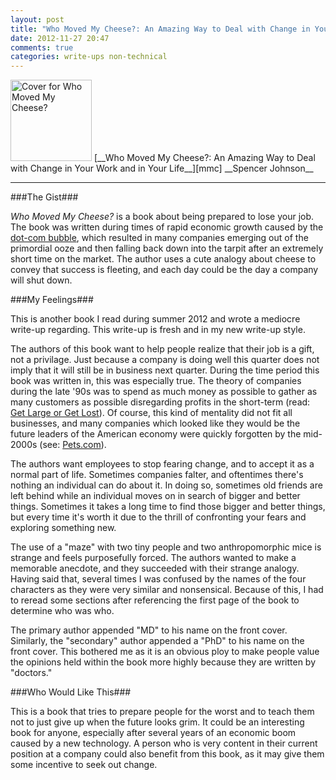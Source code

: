 ```yaml
---
layout: post
title: "Who Moved My Cheese?: An Amazing Way to Deal with Change in Your Work and in Your Life"
date: 2012-11-27 20:47
comments: true
categories: write-ups non-technical
---
```


<img src="http://dontstepinthepoop.com/wp-content/uploads/2010/01/cheese.jpg" style="border: 0" width="130px" title="Who Moved My Cheese?" alt="Cover for Who Moved My Cheese?" />  
[__Who Moved My Cheese?: An Amazing Way to Deal with Change in Your Work and in Your Life__][mmc]  
__Spencer Johnson__

[mmc]: http://www.amazon.com/Who-Moved-My-Cheese-Amazing/dp/0399144463/

------

###The Gist###

_Who Moved My Cheese?_ is a book about being prepared to lose your job. The book was written during times of rapid economic growth caused by the [dot-com bubble][dcb], which resulted in many companies emerging out of the primordial ooze and then falling back down into the tarpit after an extremely short time on the market. The author uses a cute analogy about cheese to convey that success is fleeting, and each day could be the day a company will shut down.

[dcb]: http://en.wikipedia.org/wiki/Dot-com_boom

###My Feelings###

This is another book I read during summer 2012 and wrote a mediocre write-up regarding. This write-up is fresh and in my new write-up style.

The authors of this book want to help people realize that their job is a gift, not a privilage. Just because a company is doing well this quarter does not imply that it will still be in business next quarter. During the time period this book was written in, this was especially true. The theory of companies during the late '90s was to spend as much money as possible to gather as many customers as possible disregarding profits in the short-term (read: [Get Large or Get Lost][glgl]). Of course, this kind of mentality did not fit all businesses, and many companies which looked like they would be the future leaders of the American economy were quickly forgotten by the mid-2000s (see: [Pets.com][pets]).

[glgl]: http://www.paulgraham.com/start.html
[pets]: http://en.wikipedia.org/wiki/Pets.com

The authors want employees to stop fearing change, and to accept it as a normal part of life. Sometimes companies falter, and oftentimes there's nothing an individual can do about it. In doing so, sometimes old friends are left behind while an individual moves on in search of bigger and better things. Sometimes it takes a long time to find those bigger and better things, but every time it's worth it due to the thrill of confronting your fears and exploring something new.

The use of a "maze" with two tiny people and two anthropomorphic mice is strange and feels purposefully forced. The authors wanted to make a memorable anecdote, and they succeeded with their strange analogy. Having said that, several times I was confused by the names of the four characters as they were very similar and nonsensical. Because of this, I had to reread some sections after referencing the first page of the book to determine who was who.

The primary author appended "MD" to his name on the front cover. Similarly, the "secondary" author appended a "PhD" to his name on the front cover. This bothered me as it is an obvious ploy to make people value the opinions held within the book more highly because they are written by "doctors."

###Who Would Like This###

This is a book that tries to prepare people for the worst and to teach them not to just give up when the future looks grim. It could be an interesting book for anyone, especially after several years of an economic boom caused by a new technology. A person who is very content in their current position at a company could also benefit from this book, as it may give them some incentive to seek out change.
